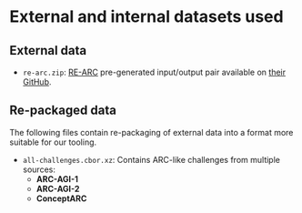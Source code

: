 # External and internal datasets used

## External data

- `re-arc.zip`: [RE-ARC](https://github.com/michaelhodel/re-arc) pre-generated input/output pair
  available on [their GitHub](https://github.com/michaelhodel/re-arc/blob/main/re_arc.zip).

## Re-packaged data
The following files contain re-packaging of external data into a format
more suitable for our tooling.


- `all-challenges.cbor.xz`: Contains ARC-like challenges from multiple sources:
  - **ARC-AGI-1**
  - **ARC-AGI-2**
  - **ConceptARC**
